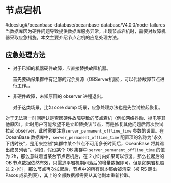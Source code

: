 节点宕机 
=========================
#docslug#/oceanbase-database/oceanbase-database/V4.0.0/node-failures
当数据库因为硬件问题导致提供数据库服务异常，出现节点宕机时，需要对故障机器采取应急措施。本文主要介绍节点宕机的应急处理方法。

应急处理方法 
---------------------------

* 对于已知的机器硬件故障，应直接替换故障机器。

  首先要确保集群中有足够的冗余资源（OBServer机器），可以代替故障节点进行工作。。
  

* 非硬件故障，未知原因的 observer 进程退出。 

  对于这类场景，比如 core dump 场景，应急处理办法也是先尝试拉起恢复。
  




对于无法第一时间确认是否因硬件故障导致的节点宕机（例如网络抖动、掉电等其他原因），此时用户可能希望不是立即替换该节点，而是修复其他问题后再次尝试拉起 observer，此时需要注意`server_permanent_offline_time` 参数的设置。在 OceanBase 数据库中，`server_permanent_offline_time` 配置项的名称为"永久下线时长"，是用来控制"集群中某个节点不可用多长时间后，OceanBase 将其踢出成员列表"。例如，假设某个 OB 集群中 `server_permanent_offline_time` 的值为 2h，那么意味着当某台节点宕机后，在 2 小时内如果可以恢复，那么拉起后的 OB 节点数据依然有效，只需追平宕机期间落后的增量数据即可。但是如果宕机超过 2 小时，那么节点再次拉起后，节点中的所有副本都会被清空（被 RS 踢出 Paxos 成员列表），其上的全部数据都需要从其他副本重新拉取。
